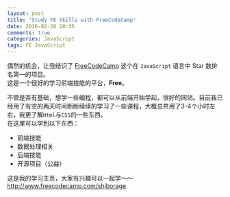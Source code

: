 ```yaml
---
layout: post
title: "Study FE Skills with FreeCodeCamp"
date: 2016-02-28 20:35
comments: true
categories: JavaScript
tags: FE JavaScript
---
```


偶然的机会，让我结识了 [FreeCodeCamp](https://github.com/FreeCodeCamp/FreeCodeCamp) 这个在 `JavaScript` 语言中 Star 数排名第一的项目。  
这是一个很好的学习前端技能的平台，**Free**。  

不管是否有基础，想学一些编程，都可以从前端开始学起，很好的网站。目前我已经用了有空的两天时间断断续续的学习了一些课程，大概总共用了3-4个小时左右，我更了解`Html`与`CSS`的一些东西。  
在这里可以学到以下东西：

-   前端技能
-   数据处理相关
-   后端技能
-   开源项目（公益）

这是我的学习主页，大家有兴趣可以一起学～～  
<http://www.freecodecamp.com/shjborage>



